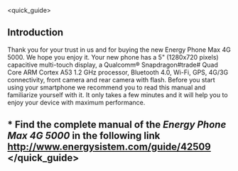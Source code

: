 <quick_guide>
## Introduction

Thank you for your trust in us and for buying the new Energy Phone Max 4G 5000. We hope you enjoy it.
Your new phone has a 5" (1280x720 pixels) capacitive multi-touch display, a Qualcomm® Snapdragon#trade# Quad Core ARM Cortex A53 1.2 GHz processor, Bluetooth 4.0, Wi-Fi, GPS, 4G/3G connectivity, front camera and rear camera with flash.
Before you start using your smartphone we recommend you to read this manual and familiarize yourself with it. It only takes a few minutes and it will help you to enjoy your device with maximum performance.

## <unique> * Find the complete manual of the *Energy Phone Max 4G 5000* in the following link  http://www.energysistem.com/guide/42509 </unique> </quick_guide>
